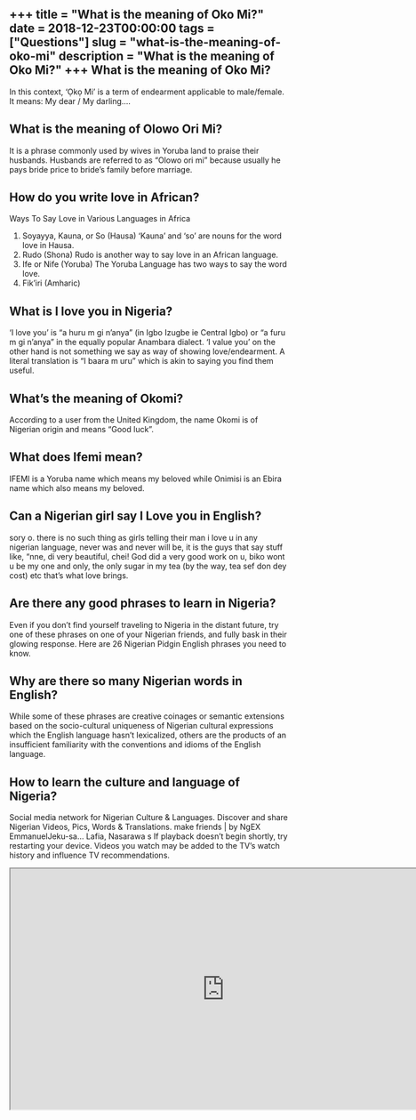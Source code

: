 +++
title = "What is the meaning of Oko Mi?"
date = 2018-12-23T00:00:00
tags = ["Questions"]
slug = "what-is-the-meaning-of-oko-mi"
description = "What is the meaning of Oko Mi?"
+++
What is the meaning of Oko Mi?
------------------------------

In this context, ‘Ọkọ Mi’ is a term of endearment applicable to male/female. It means: My dear / My darling.…

What is the meaning of Olowo Ori Mi?
------------------------------------

It is a phrase commonly used by wives in Yoruba land to praise their husbands. Husbands are referred to as “Olowo ori mi” because usually he pays bride price to bride’s family before marriage.

How do you write love in African?
---------------------------------

Ways To Say Love in Various Languages in Africa

1. Soyayya, Kauna, or So (Hausa) ‘Kauna’ and ‘so’ are nouns for the word love in Hausa.
2. Rudo (Shona) Rudo is another way to say love in an African language.
3. Ife or Nife (Yoruba) The Yoruba Language has two ways to say the word love.
4. Fik’iri (Amharic)

What is I love you in Nigeria?
------------------------------

‘I love you’ is “a huru m gi n’anya” (in Igbo Izugbe ie Central Igbo) or “a furu m gi n’anya” in the equally popular Anambara dialect. ‘I value you’ on the other hand is not something we say as way of showing love/endearment. A literal translation is “I baara m uru” which is akin to saying you find them useful.

What’s the meaning of Okomi?
----------------------------

According to a user from the United Kingdom, the name Okomi is of Nigerian origin and means “Good luck”.

What does Ifemi mean?
---------------------

IFEMI is a Yoruba name which means my beloved while Onimisi is an Ebira name which also means my beloved.

Can a Nigerian girl say I Love you in English?
----------------------------------------------

sory o. there is no such thing as girls telling their man i love u in any nigerian language, never was and never will be, it is the guys that say stuff like, “nne, di very beautiful, chei! God did a very good work on u, biko wont u be my one and only, the only sugar in my tea (by the way, tea sef don dey cost) etc that’s what love brings.

Are there any good phrases to learn in Nigeria?
-----------------------------------------------

Even if you don’t find yourself traveling to Nigeria in the distant future, try one of these phrases on one of your Nigerian friends, and fully bask in their glowing response. Here are 26 Nigerian Pidgin English phrases you need to know.

Why are there so many Nigerian words in English?
------------------------------------------------

While some of these phrases are creative coinages or semantic extensions based on the socio-cultural uniqueness of Nigerian cultural expressions which the English language hasn’t lexicalized, others are the products of an insufficient familiarity with the conventions and idioms of the English language.

How to learn the culture and language of Nigeria?
-------------------------------------------------

Social media network for Nigerian Culture &amp; Languages. Discover and share Nigerian Videos, Pics, Words &amp; Translations. make friends | by NgEX EmmanuelJeku-sa… Lafia, Nasarawa s If playback doesn’t begin shortly, try restarting your device. Videos you watch may be added to the TV’s watch history and influence TV recommendations.

<iframe allow="accelerometer; autoplay; clipboard-write; encrypted-media; gyroscope; picture-in-picture" allowfullscreen="" class="__youtube_prefs__  epyt-is-override  no-lazyload" data-no-lazy="1" data-origheight="433" data-origwidth="770" data-skipgform_ajax_framebjll="" height="433" id="_ytid_12242" loading="lazy" src="https://www.youtube.com/embed/lN2h-KhwCgk?enablejsapi=1&autoplay=0&cc_load_policy=0&cc_lang_pref=&iv_load_policy=1&loop=0&modestbranding=0&rel=1&fs=1&playsinline=0&autohide=2&theme=dark&color=red&controls=1&" title="YouTube player" width="770"></iframe>